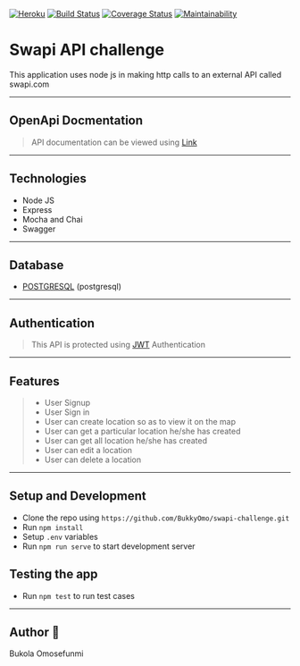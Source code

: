 [![Heroku](https://img.shields.io/badge/Heroku-🚀-green)](https://mark-my-way.herokuapp.com/)
[![Build Status](https://travis-ci.org/BukkyOmo/swapi-challenge.svg?branch=develop)](https://travis-ci.org/BukkyOmo/swapi-challenge)
[![Coverage Status](https://coveralls.io/repos/github/BukkyOmo/swapi-challenge/badge.svg?branch=develop)](https://coveralls.io/github/BukkyOmo/swapi-challenge?branch=develop)
[![Maintainability](https://api.codeclimate.com/v1/badges/7c17e2d704e58d072253/maintainability)](https://codeclimate.com/github/BukkyOmo/swapi-challenge/maintainability)

# Swapi API challenge

This application uses node js in making http calls to an external API called swapi.com

---

## OpenApi Docmentation

> API documentation can be viewed using [Link](https://mark-my-way.herokuapp.com/api-docs/)

---

## Technologies

- Node JS
- Express
- Mocha and Chai
- Swagger

---

## Database

- [POSTGRESQL](https://www.postgresql.org/) (postgresql)

---

## Authentication

> This API is protected using [JWT](http://jwt.io) Authentication

---

## Features

> - User Signup
> - User Sign in
> - User can create location so as to view it on the map
> - User can get a particular location he/she has created
> - User can get all location he/she has created
> - User can edit a location
> - User can delete a location

---

## Setup and Development

- Clone the repo using `https://github.com/BukkyOmo/swapi-challenge.git`
- Run `npm install`
- Setup `.env` variables
- Run `npm run serve` to start development server

## Testing the app

- Run `npm test` to run test cases

---

## Author 🚀

Bukola Omosefunmi
